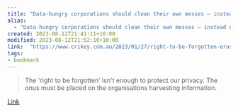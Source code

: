 ```yaml
---
title: "Data-hungry corporations should clean their own messes — instead of asking us to"
alias:
  - "Data-hungry corporations should clean their own messes — instead of asking us to"
created: 2023-08-12T21:43:11+10:00
modified: 2023-08-12T21:52:10+10:00
link:  "https://www.crikey.com.au/2023/01/27/right-to-be-forgotten-erasure-data-companies/"
tags:
- bookmark
---
```


> The 'right to be forgotten' isn't enough to protect our privacy. The onus must be placed on the organisations harvesting information.

[Link](https://www.crikey.com.au/2023/01/27/right-to-be-forgotten-erasure-data-companies/)

